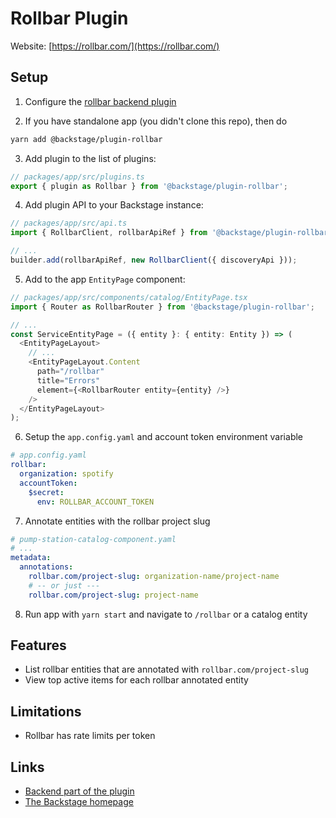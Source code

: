 # Rollbar Plugin

Website: [https://rollbar.com/](https://rollbar.com/)

## Setup

1. Configure the [rollbar backend plugin](https://github.com/spotify/backstage/tree/master/plugins/rollbar-backend/README.md)

2. If you have standalone app (you didn't clone this repo), then do

```bash
yarn add @backstage/plugin-rollbar
```

3. Add plugin to the list of plugins:

```ts
// packages/app/src/plugins.ts
export { plugin as Rollbar } from '@backstage/plugin-rollbar';
```

4. Add plugin API to your Backstage instance:

```ts
// packages/app/src/api.ts
import { RollbarClient, rollbarApiRef } from '@backstage/plugin-rollbar';

// ...
builder.add(rollbarApiRef, new RollbarClient({ discoveryApi }));
```

5. Add to the app `EntityPage` component:

```ts
// packages/app/src/components/catalog/EntityPage.tsx
import { Router as RollbarRouter } from '@backstage/plugin-rollbar';

// ...
const ServiceEntityPage = ({ entity }: { entity: Entity }) => (
  <EntityPageLayout>
    // ...
    <EntityPageLayout.Content
      path="/rollbar"
      title="Errors"
      element={<RollbarRouter entity={entity} />}
    />
  </EntityPageLayout>
);
```

6. Setup the `app.config.yaml` and account token environment variable

```yaml
# app.config.yaml
rollbar:
  organization: spotify
  accountToken:
    $secret:
      env: ROLLBAR_ACCOUNT_TOKEN
```

7. Annotate entities with the rollbar project slug

```yaml
# pump-station-catalog-component.yaml
# ...
metadata:
  annotations:
    rollbar.com/project-slug: organization-name/project-name
    # -- or just ---
    rollbar.com/project-slug: project-name
```

8. Run app with `yarn start` and navigate to `/rollbar` or a catalog entity

## Features

- List rollbar entities that are annotated with `rollbar.com/project-slug`
- View top active items for each rollbar annotated entity

## Limitations

- Rollbar has rate limits per token

## Links

- [Backend part of the plugin](https://github.com/spotify/backstage/tree/master/plugins/rollbar-backend)
- [The Backstage homepage](https://backstage.io)
